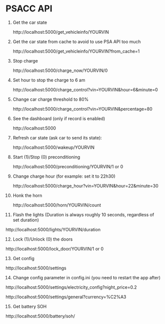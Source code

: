 # PSACC API
1. Get the car state
    
   http://localhost:5000/get_vehicleinfo/YOURVIN

2. Get the car state from cache to avoid to use PSA API too much

   http://localhost:5000/get_vehicleinfo/YOURVIN?from_cache=1

3. Stop charge

   http://localhost:5000/charge_now/YOURVIN/0

4. Set hour to stop the charge to 6 am

   http://localhost:5000/charge_control?vin=YOURVIN&hour=6&minute=0 

5. Change car charge threshold to 80%

   http://localhost:5000/charge_control?vin=YOURVIN&percentage=80 

6. See the dashboard (only if record is enabled)

   http://localhost:5000

7. Refresh car state (ask car to send its state):

   http://localhost:5000/wakeup/YOURVIN

8. Start (1)/Stop (0) preconditioning

   http://localhost:5000/preconditioning/YOURVIN/1 or 0

9. Change charge hour (for example: set it to 22h30)

   http://localhost:5000/charge_hour?vin=YOURVIN&hour=22&minute=30

10. Honk the horn

    http://localhost:5000/horn/YOURVIN/count

11. Flash the lights (Duration is always roughly 10 seconds, regardless of set duration)

   http://localhost:5000/lights/YOURVIN/duration

12. Lock (1)/Unlock (0) the doors
   
   http://localhost:5000/lock_door/YOURVIN/1 or 0

13. Get config

   http://localhost:5000/settings

14. Change config parameter in config.ini (you need to restart the app after)

   http://localhost:5000/settings/electricity_config?night_price=0.2

   http://localhost:5000/settings/general?currency=%C2%A3

15. Get battery SOH

   http://localhost:5000/battery/soh/<vin>